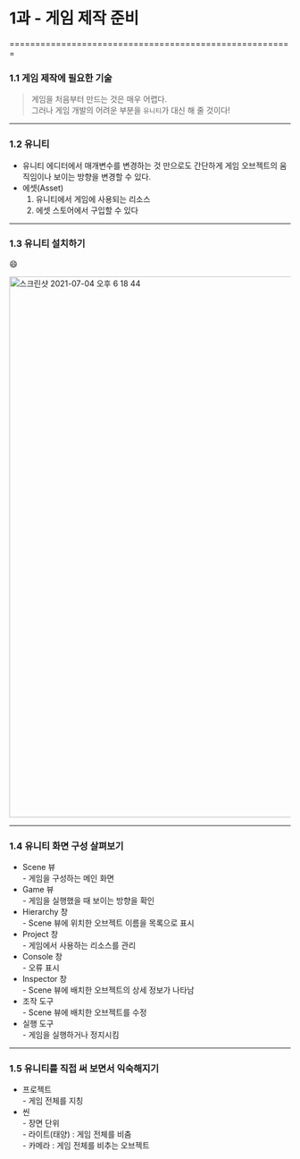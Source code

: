 # 1과 - 게임 제작 준비

=======================================================
### 1.1 게임 제작에 필요한 기술
>  게임을 처음부터 만드는 것은 매우 어렵다. <br>
> 그러나 게임 개발의 어려운 부분을 `유니티`가 대신 해 줄 것이다!
-----
### 1.2 유니티

-  유니티 에디터에서 매개변수를 변경하는 것 만으로도 간단하게 게임 오브젝트의 움직임이나 보이는 방향을 변경할 수 있다.
-  에셋(Asset) 
    1. 유니티에서 게임에 사용되는 리소스
    2. 에셋 스토어에서 구입할 수 있다

-----
### 1.3 유니티 설치하기

:smile: 

<img width="968" alt="스크린샷 2021-07-04 오후 6 18 44" src="https://user-images.githubusercontent.com/43170505/124379837-456f8700-dcf4-11eb-8891-31c5f3ca43bf.png">

-----
### 1.4 유니티 화면 구성 살펴보기

- Scene 뷰
  <br>- 게임을 구성하는 메인 화면
- Game 뷰
  <br>- 게임을 실행했을 때 보이는 방향을 확인
- Hierarchy 창
  <br>- Scene 뷰에 위치한 오브젝트 이름을 목록으로 표시
- Project 창
  <br>- 게임에서 사용하는 리소스를 관리
- Console 창
  <br>- 오류 표시
- Inspector 창
  <br>- Scene 뷰에 배치한 오브젝트의 상세 정보가 나타남
- 조작 도구
  <br>- Scene 뷰에 배치한 오브젝트를 수정
- 실행 도구
  <br>- 게임을 실행하거나 정지시킴
  

-----
### 1.5 유니티를 직접 써 보면서 익숙해지기

- 프로젝트
  <br>- 게임 전체를 지칭
- 씬
  <br>- 장면 단위
  <br>- 라이트(태양) : 게임 전체를 비춤
  <br>- 카메라 : 게임 전체를 비추는 오브젝트








